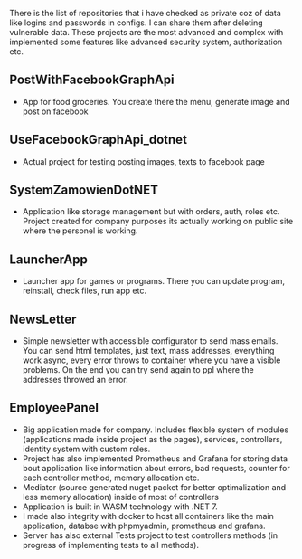 There is the list of repositories that i have checked as private coz of data like logins and passwords in configs.
I can share them after deleting vulnerable data. These projects are the most advanced and complex with implemented
some features like advanced security system, authorization etc.

## PostWithFacebookGraphApi
  - App for food groceries. You create there the menu, generate image and post on facebook
  
## UseFacebookGraphApi_dotnet
  - Actual project for testing posting images, texts to facebook page
  
## SystemZamowienDotNET
  - Application like storage management but with orders, auth, roles etc. Project created for company
  purposes its actually working on public site where the personel is working.
  
## LauncherApp
  - Launcher app for games or programs. There you can update program, reinstall, check files, run app etc.
  
## NewsLetter
  - Simple newsletter with accessible configurator to send mass emails. You can send html templates,
  just text, mass addresses, everything work async, every error throws to container where you 
  have a visible problems. On the end you can try send again to ppl where the addresses throwed an error.

## EmployeePanel
  - Big application made for company. Includes flexible system of modules (applications made inside project as the pages), services, controllers,
    identity system with custom roles.
  - Project has also implemented Prometheus and Grafana for storing data bout application like information about errors, bad requests, counter for each controller method,
    memory allocation etc.
  - Mediator (source generated nuget packet for better optimalization and less memory allocation) inside of most of controllers
  - Application is built in WASM technology with .NET 7.
  - I made also integrity with docker to host all containers like the main application, databse with phpmyadmin, prometheus and grafana.
  - Server has also external Tests project to test controllers methods (in progress of implementing tests to all methods).
